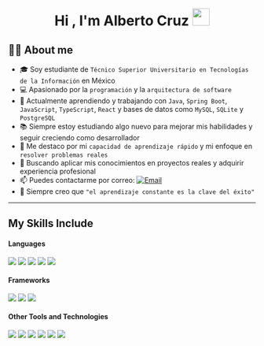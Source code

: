 <h1 align="center"><b>Hi , I'm Alberto Cruz </b><img src="https://media.giphy.com/media/hvRJCLFzcasrR4ia7z/giphy.gif" width="35"></h1>

## 👨‍💻 About me

- 🎓 Soy estudiante de `Técnico Superior Universitario en Tecnologías de la Información` en México
- 💻 Apasionado por la `programación` y la `arquitectura de software`
- 🚀 Actualmente aprendiendo y trabajando con `Java`, `Spring Boot`, `JavaScript`, `TypeScript`, `React` y bases de datos como `MySQL`, `SQLite` y `PostgreSQL`
- 📚 Siempre estoy estudiando algo nuevo para mejorar mis habilidades y seguir creciendo como desarrollador
- 🧠 Me destaco por mi `capacidad de aprendizaje rápido` y mi enfoque en `resolver problemas reales`
- 🌱 Buscando aplicar mis conocimientos en proyectos reales y adquirir experiencia profesional
- 📫 Puedes contactarme por correo: [![Email](https://img.shields.io/static/v1?label=email&message=Contacto&color=EA4335&style=flat-square)](mailto:tuemail@ejemplo.com)
- 🧩 Siempre creo que `"el aprendizaje constante es la clave del éxito"`

---

## My Skills Include

<h4> Languages </h4>
<span> 
  <img src="https://img.shields.io/badge/HTML5-E34F26?style=for-the-badge&logo=html5&logoColor=white">
  <img src="https://img.shields.io/badge/CSS3-1572B6?style=for-the-badge&logo=css3&logoColor=white">
  <img src="https://img.shields.io/badge/JavaScript-F7DF1E?style=for-the-badge&logo=javascript&logoColor=black">
  <img src="https://img.shields.io/badge/Java-%23ED8B00.svg?style=for-the-badge&logo=openjdk&logoColor=white">
  <img src= "https://img.shields.io/badge/typescript-%23007ACC.svg?style=for-the-badge&logo=typescript&logoColor=white">
</span>

<h4>Frameworks</h4>
<span>
  <img src="https://img.shields.io/badge/React-%2320232a.svg?style=for-the-badge&logo=react&logoColor=%2361DAFB">
  <img src="https://img.shields.io/badge/Spring%20Boot-6DB33F?style=for-the-badge&logo=springboot&logoColor=fff">
  <img src="https://img.shields.io/badge/Tailwind%20CSS-%2338B2AC.svg?style=for-the-badge&logo=tailwind-css&logoColor=white">
</span>

<h4> Other Tools and Technologies </h4>
<span>
  <img src="https://img.shields.io/badge/Git-F05032?style=for-the-badge&logo=git&logoColor=white">
  <img src="https://img.shields.io/badge/Arch%20Linux-1793D1?style=for-the-badge&logo=arch-linux&logoColor=fff">
  <img src="https://img.shields.io/badge/MySQL-00000F?style=for-the-badge&logo=mysql&logoColor=white">
  <img src="https://img.shields.io/badge/Postgres-%23316192.svg?style=for-the-badge&logo=postgresql&logoColor=white">
  <img src="https://img.shields.io/badge/Neovim-57A143?style=for-the-badge&logo=neovim&logoColor=fff">
  <img src="https://img.shields.io/badge/Docker-2496ED?style=for-the-badge&logo=docker&logoColor=fff">
